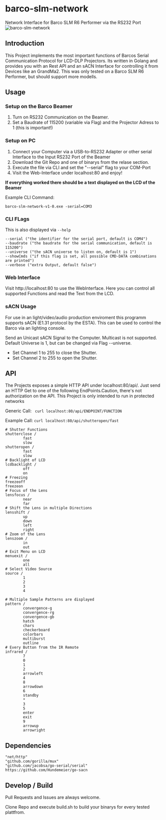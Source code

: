 # barco-slm-network
Network Interface for Barco SLM R6 Performer via the RS232 Port
![barco-slm-network](https://user-images.githubusercontent.com/28186014/57984895-98c4e380-7a60-11e9-976b-bcf88d789216.png)

## Introduction
This Project implements the most important functions of 
Barcos Serial Communication Protocol for LCD-DLP Projectors. 
Its written in Golang and provides you with an Rest API and an sACN Interface
for controlling it from Devices like an GrandMa2. This was only tested on a Barco SLM R6 Performer, but should support more modells. 

## Usage 
### Setup on the Barco Beamer 
1. Turn on RS232 Communication on the Beamer. 
2. Set a Baudrate of 115200 (variable via Flag) and the Projector Adress to 1 (this is important!) 

### Setup on PC 
1. Connect your Computer via a USB-to-RS232 Adapter or other serial Interface to the Input RS232 Port of the Beamer
2. Download the Git Repo and one of binarys from the relase section.
3. Execute the file via CLI and set the "--serial" flag to your COM-Port 
4. Visit the Web-Interface under localhost:80 and enjoy!

**If everything worked there should be a text displayed on the LCD of the Beamer**

Example CLI Command:
```
barco-slm-network-v1-0.exe -serial=COM3
```
### CLI FLags 
This is also displayed via `--help` 
```
--serial ("the identifier for the serial port, default is COM4")
--baudrate ("the baudrate for the serial communication, default is 115200")
--universe ("the sACN universe to listen on, default is 1")
--showCmds ("if this flag is set, all possible CMD-DATA combinations are printed")
--verbose ("extra Output, default false")
```
### Web Interface
Visit http://localhost:80 to use the WebInterface. Here you can control all supported Functions and read the Text from the LCD. 

### sACN Usage
For use in an light/video/audio production enviroment this programm supports sACN (E1.31 protocol by the ESTA). This can be used to control the Barco via an lighting console.

Send an Unicast sACN Signal to the Computer. Multicast is not supported. 
Default Universe is 1, but can be changed via Flag --universe. 
- Set Channel 1 to 255 to close the Shutter. 
- Set Channel 2 to 255 to open the Shutter. 

## API
The Projects exposes a simple HTTP API under localhost:80/api/. Just send an HTTP Get to one of the following EndPoints.Caution, there's not authorization on the API. This Project is only intended to run in protected networks

Generic Call:
` curl localhost:80/api/ENDPOINT/FUNCTION`

Example Call: 
` curl localhost:80/api/shutteropen/fast `


```
# Shutter Functions
shutterclose /
        fast
        slow
shutteropen /
        fast
        slow
# Backlight of LCD
lcdbacklight /
        off
        on
# Freezing
freezeoff 
freezeon
# Focus of the Lens
lensfocus /
        near
        far
# Shift the Lens in multiple Directions
lensshift /
        up
        down
        left
        right
# Zoom of the Lens
lenszoom / 
        in
        out
# Exit Menu on LCD
menuexit /
        one
        all
# Select Video Source
source /
        1
        2
        3
        4
        
# Multiple Sample Patterns are displayed
pattern / 
        convergence-g
        convergence-rg
        convergence-gb
        hatch
        chars
        checkerboard
        colorbars
        multiburst
        outline
# Every Button from the IR Remote
infrared /
        7
        0
        1
        2
        arrowleft
        4
        8
        arrowdown
        6
        standby
        *
        3
        5
        enter
        exit
        9
        arrowup
        arrowright
```
## Dependencies
```
"net/http"
"github.com/gorilla/mux"
"github.com/jacobsa/go-serial/serial"
https://github.com/Hundemeier/go-sacn
```

## Develop / Build
Pull Requests and Issues are always welcome. 

Clone Repo and execute build.sh to build your binarys for every tested plattfrom. 